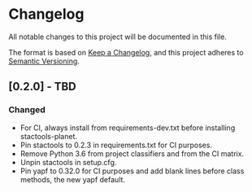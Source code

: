 # Changelog

All notable changes to this project will be documented in this file.

The format is based on [Keep a Changelog](https://keepachangelog.com/en/1.0.0/),
and this project adheres to [Semantic Versioning](https://semver.org/spec/v2.0.0.html).

## [0.2.0] - TBD

### Changed

- For CI, always install from requirements-dev.txt before installing stactools-planet.
- Pin stactools to 0.2.3 in requirements.txt for CI purposes.
- Remove Python 3.6 from project classifiers and from the CI matrix.
- Unpin stactools in setup.cfg.
- Pin yapf to 0.32.0 for CI purposes and add blank lines before class methods, the new yapf default.
